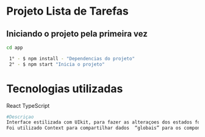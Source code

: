 # Projeto Lista de Tarefas

## Iniciando o projeto pela primeira vez
```sh
cd app

 1° - $ npm install - "Dependencias do projeto"
 2° - $ npm start "Inicia o projeto"
```

# Tecnologias utilizadas
React
TypeScript

```sh
#Descriçao
Interface estilizada com UIkit, para fazer as alteraçoes dos estados foi utilizado Hooks.
Foi utilizado Context para compartilhar dados  “globais” para os componentes do React.
```
